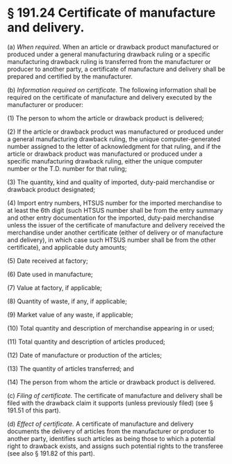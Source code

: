 # § 191.24   Certificate of manufacture and delivery.

(a) *When required.* When an article or drawback product manufactured or produced under a general manufacturing drawback ruling or a specific manufacturing drawback ruling is transferred from the manufacturer or producer to another party, a certificate of manufacture and delivery shall be prepared and certified by the manufacturer.


(b) *Information required on certificate.* The following information shall be required on the certificate of manufacture and delivery executed by the manufacturer or producer:


(1) The person to whom the article or drawback product is delivered;


(2) If the article or drawback product was manufactured or produced under a general manufacturing drawback ruling, the unique computer-generated number assigned to the letter of acknowledgment for that ruling, and if the article or drawback product was manufactured or produced under a specific manufacturing drawback ruling, either the unique computer number or the T.D. number for that ruling;


(3) The quantity, kind and quality of imported, duty-paid merchandise or drawback product designated;


(4) Import entry numbers, HTSUS number for the imported merchandise to at least the 6th digit (such HTSUS number shall be from the entry summary and other entry documentation for the imported, duty-paid merchandise unless the issuer of the certificate of manufacture and delivery received the merchandise under another certificate (either of delivery or of manufacture and delivery), in which case such HTSUS number shall be from the other certificate), and applicable duty amounts;


(5) Date received at factory;


(6) Date used in manufacture;


(7) Value at factory, if applicable;


(8) Quantity of waste, if any, if applicable;


(9) Market value of any waste, if applicable;


(10) Total quantity and description of merchandise appearing in or used;


(11) Total quantity and description of articles produced;


(12) Date of manufacture or production of the articles;


(13) The quantity of articles transferred; and


(14) The person from whom the article or drawback product is delivered.


(c) *Filing of certificate.* The certificate of manufacture and delivery shall be filed with the drawback claim it supports (unless previously filed) (see § 191.51 of this part).


(d) *Effect of certificate.* A certificate of manufacture and delivery documents the delivery of articles from the manufacturer or producer to another party, identifies such articles as being those to which a potential right to drawback exists, and assigns such potential rights to the transferee (see also § 191.82 of this part).




